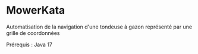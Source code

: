 # MowerKata

Automatisation de la navigation d'une tondeuse à gazon représenté par une grille de coordonnées

Prérequis : Java 17
